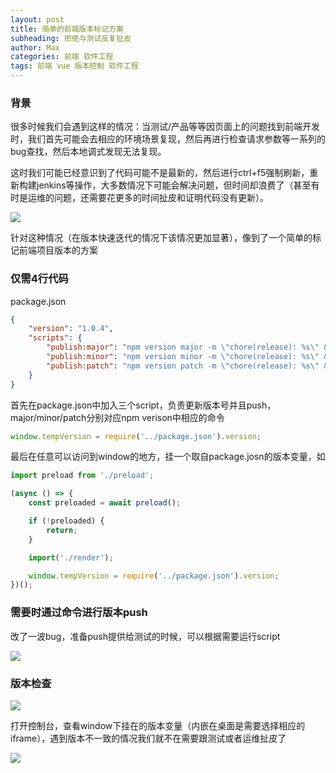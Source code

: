 ```yaml
---
layout: post
title: 简单的前端版本标记方案
subheading: 拒绝与测试反复扯皮
author: Max
categories: 前端 软件工程
tags: 前端 vue 版本控制 软件工程
---
```


### 背景

很多时候我们会遇到这样的情况：当测试/产品等等因页面上的问题找到前端开发时，我们首先可能会去相应的环境场景复现，然后再进行检查请求参数等一系列的bug查找，然后本地调式发现无法复现。

这时我们可能已经意识到了代码可能不是最新的，然后进行ctrl+f5强制刷新，重新构建jenkins等操作，大多数情况下可能会解决问题，但时间却浪费了（甚至有时是运维的问题，还需要花更多的时间扯皮和证明代码没有更新）。

![](http://media-bed.streakingman.com/blog-img/%E5%9D%91%E7%88%B9%E5%91%A2%E8%BF%99%E6%98%AF.png)

针对这种情况（在版本快速迭代的情况下该情况更加显著），像到了一个简单的标记前端项目版本的方案

### 仅需4行代码

package.json
```json
{
    "version": "1.0.4",
    "scripts": {
        "publish:major": "npm version major -m \"chore(release): %s\" && git push --follow-tags",
        "publish:minor": "npm version minor -m \"chore(release): %s\" && git push --follow-tags",
        "publish:patch": "npm version patch -m \"chore(release): %s\" && git push --follow-tags"
    }
}
```

首先在package.json中加入三个script，负责更新版本号并且push，major/minor/patch分别对应npm verison中相应的命令

```javascript
window.tempVersion = require('../package.json').version;
```

最后在任意可以访问到window的地方，挂一个取自package.josn的版本变量，如

```javascript
import preload from './preload';

(async () => {
    const preloaded = await preload();

    if (!preloaded) {
        return;
    }

    import('./render');

    window.tempVersion = require('../package.json').version;
})();
```

### 需要时通过命令进行版本push

改了一波bug，准备push提供给测试的时候，可以根据需要运行script

![](http://media-bed.streakingman.com/blog-img/version-control-commit.png)

### 版本检查

![](http://media-bed.streakingman.com/blog-img/check-version-on-console.png)

打开控制台，查看window下挂在的版本变量（内嵌在桌面是需要选择相应的iframe），遇到版本不一致的情况我们就不在需要跟测试或者运维扯皮了

![](http://media-bed.streakingman.com/blog-img/%E5%8F%AF%E6%8A%8A%E6%88%91%E7%89%9B%E9%80%BC%E5%9D%8F%E4%BA%86.png)
